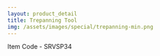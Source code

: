 ```yaml
---
layout: product_detail
title: Trepanning Tool
img: /assets/images/special/trepanning-min.png
---
```

Item Code - SRVSP34